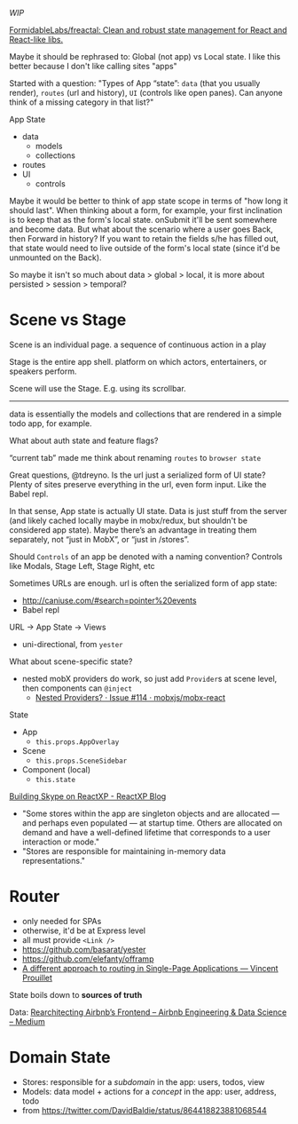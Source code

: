 _WIP_

[FormidableLabs/freactal: Clean and robust state management for React and React-like libs.](https://github.com/FormidableLabs/freactal)

Maybe it should be rephrased to: Global (not app) vs Local state. I like this better because I don't like calling sites "apps"

Started with a question: "Types of App “state”: `data` (that you usually render), `routes` (url and history), `UI` (controls like open panes). Can anyone think of a missing category in that list?"

App State
- data
  - models
  - collections
- routes
- UI
  - controls

Maybe it would be better to think of app state scope in terms of "how long it should last". When thinking about a form, for example, your first inclination is to keep that as the form's local state. onSubmit it'll be sent somewhere and become data. But what about the scenario where a user goes Back, then Forward in history? If you want to retain the fields s/he has filled out, that state would need to live outside of the form's local state (since it'd be unmounted on the Back).

So maybe it isn't so much about data > global > local, it is more about persisted > session > temporal?

# Scene vs Stage
Scene is an individual page. a sequence of continuous action in a play

Stage is the entire app shell.  platform on which actors, entertainers, or speakers perform.

Scene will use the Stage. E.g. using its scrollbar.

---

data is essentially the models and collections that are rendered in a simple todo app, for example.

What about auth state and feature flags?

“current tab” made me think about renaming `routes` to `browser state`

Great questions, @tdreyno. Is the url just a serialized form of UI state? Plenty of sites preserve everything in the url, even form input. Like the Babel repl.

In that sense, App state is actually UI state. Data is just stuff from the server (and likely cached locally maybe in mobx/redux, but shouldn't be considered app state). Maybe there’s an advantage in treating them separately, not “just in MobX”, or “just in /stores”.

Should `Controls` of an app be denoted with a naming convention? Controls like Modals, Stage Left, Stage Right, etc

Sometimes URLs are enough. url is often the serialized form of app state:
- http://caniuse.com/#search=pointer%20events
- Babel repl

URL -> App State -> Views
- uni-directional, from `yester`

What about scene-specific state?
- nested mobX providers do work, so just add `Provider`s at scene level, then components can `@inject`
  - [Nested Providers? · Issue #114 · mobxjs/mobx-react](https://github.com/mobxjs/mobx-react/issues/114)

State
- App
  - `this.props.AppOverlay`
- Scene
  - `this.props.SceneSidebar`
- Component (local)
  - `this.state`

[Building Skype on ReactXP - ReactXP Blog](https://microsoft.github.io/reactxp/blog/2017/04/27/building-skype-on-reactxp.html)
- "Some stores within the app are singleton objects and are allocated — and perhaps even populated — at startup time. Others are allocated on demand and have a well-defined lifetime that corresponds to a user interaction or mode."
- "Stores are responsible for maintaining in-memory data representations."

# Router
- only needed for SPAs
- otherwise, it'd be at Express level
- all must provide `<Link />`
- https://github.com/basarat/yester
- https://github.com/elefanty/offramp
- [A different approach to routing in Single-Page Applications — Vincent Prouillet](https://vincent.is/testing-a-different-spa-routing/)

State boils down to __sources of truth__


Data: [Rearchitecting Airbnb’s Frontend – Airbnb Engineering & Data Science – Medium](https://medium.com/airbnb-engineering/rearchitecting-airbnbs-frontend-5e213efc24d2)

# Domain State
- Stores: responsible for a _subdomain_ in the app: users, todos, view
- Models: data model + actions for a _concept_ in the app: user, address, todo
- from https://twitter.com/DavidBaldie/status/864418823881068544
